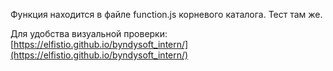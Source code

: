Функция находится в файле function.js корневого каталога. Тест там же.

Для удобства визуальной проверки: [https://elfistio.github.io/byndysoft_intern/](https://elfistio.github.io/byndysoft_intern/)
